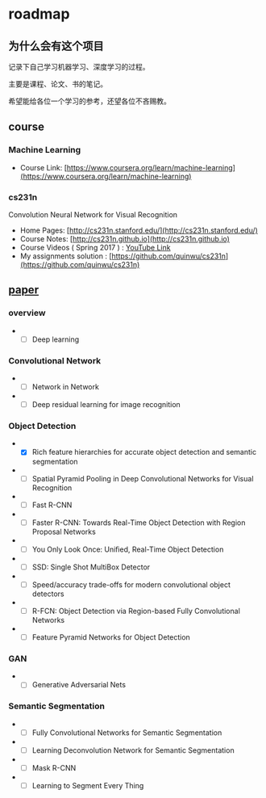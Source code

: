 # roadmap

## 为什么会有这个项目
记录下自己学习机器学习、深度学习的过程。

主要是课程、论文、书的笔记。

希望能给各位一个学习的参考，还望各位不吝赐教。

## course
### Machine Learning
- Course Link: [https://www.coursera.org/learn/machine-learning](https://www.coursera.org/learn/machine-learning)

### cs231n
Convolution Neural Network for Visual Recognition
- Home Pages: [http://cs231n.stanford.edu/](http://cs231n.stanford.edu/)
- Course Notes: [http://cs231n.github.io](http://cs231n.github.io)
- Course Videos ( Spring 2017 ) : [YouTube Link](https://www.youtube.com/watch?v=vT1JzLTH4G4&list=PL3FW7Lu3i5JvHM8ljYj-zLfQRF3EO8sYv)
- My assignments solution : [https://github.com/quinwu/cs231n](https://github.com/quinwu/cs231n)

## [paper](https://github.com/quinwu/roadmap/tree/master/paper)

### overview
- - [ ] Deep learning 

###  Convolutional Network
- - [ ] Network in Network
- - [ ] Deep residual learning for image recognition

### Object Detection 
- - [x] Rich feature hierarchies for accurate object detection and semantic segmentation
- - [ ] Spatial Pyramid Pooling in Deep Convolutional Networks for Visual Recognition
- - [ ] Fast R-CNN
- - [ ] Faster R-CNN: Towards Real-Time Object Detection with Region Proposal Networks
- - [ ] You Only Look Once: Uniﬁed, Real-Time Object Detection
- - [ ] SSD: Single Shot MultiBox Detector
- - [ ] Speed/accuracy trade-offs for modern convolutional object detectors
- - [ ] R-FCN: Object Detection via Region-based Fully Convolutional Networks
- - [ ] Feature Pyramid Networks for Object Detection

### GAN

- - [ ] Generative Adversarial Nets

### Semantic Segmentation

- - [ ] Fully Convolutional Networks for Semantic Segmentation
- - [ ] Learning Deconvolution Network for Semantic Segmentation
- - [ ] Mask R-CNN
- - [ ] Learning to Segment Every Thing